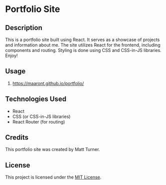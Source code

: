 # Portfolio Site

## Description
This is a portfolio site built using React. It serves as a showcase of projects and information about me. The site utilizes React for the frontend, including components and routing. Styling is done using CSS and CSS-in-JS libraries. Enjoy!

## Usage
1. https://maaront.github.io/portfolio/

## Technologies Used
- React
- CSS (or CSS-in-JS libraries)
- React Router (for routing)

## Credits
This portfolio site was created by Matt Turner.

## License
This project is licensed under the [MIT License](LICENSE).
